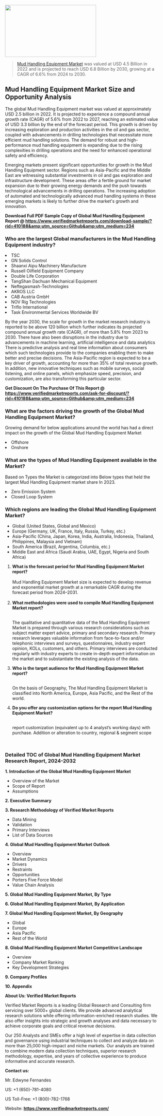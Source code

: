 <img src="https://ffe5etoiles.com/wp-content/uploads/2024/12/MST1-300x171.png" alt="" width="300" height="171" class="alignnone size-medium wp-image-20088" /><blockquote><p><p><a href="https://www.verifiedmarketreports.com/download-sample/?rid=410188&utm_source=Github&utm_medium=234" target="_blank">Mud Handling Equipment Market</a> was valued at USD 4.5 Billion in 2022 and is projected to reach USD 6.8 Billion by 2030, growing at a CAGR of 6.6% from 2024 to 2030.</p></blockquote><p><h2>Mud Handling Equipment Market Size and Opportunity Analysis</h2><p>The global Mud Handling Equipment market was valued at approximately USD 2.5 billion in 2022. It is projected to experience a compound annual growth rate (CAGR) of 5.6% from 2022 to 2027, reaching an estimated value of USD 3.3 billion by the end of the forecast period. This growth is driven by increasing exploration and production activities in the oil and gas sector, coupled with advancements in drilling technologies that necessitate more efficient mud handling solutions. The demand for robust and high-performance mud handling equipment is expanding due to the rising complexities in drilling operations and the need for enhanced operational safety and efficiency.</p><p>Emerging markets present significant opportunities for growth in the Mud Handling Equipment sector. Regions such as Asia-Pacific and the Middle East are witnessing substantial investments in oil and gas exploration and infrastructure development. These areas offer a fertile ground for market expansion due to their growing energy demands and the push towards technological advancements in drilling operations. The increasing adoption of automated and technologically advanced mud handling systems in these emerging markets is likely to further drive the market's growth and innovation.</p></p><p class=""><strong>Download Full PDF Sample Copy of Global Mud Handling Equipment Report @ <a href="https://www.verifiedmarketreports.com/download-sample/?rid=410188&amp;utm_source=Github&amp;utm_medium=234" target="_blank">https://www.verifiedmarketreports.com/download-sample/?rid=410188&amp;utm_source=Github&amp;utm_medium=234</a></strong></p><h3 id="" class="">Who are the largest Global manufacturers in the Mud Handling Equipment industry?</h3><p><li>TSC</li><li> GN Solids Control</li><li> Shaanxi Aipu Machinery Manufacture</li><li> Russell Oilfield Equipment Company</li><li> Double Life Corporation</li><li> TangShan Dachuan Mechanical Equipment</li><li> Neftegasmash-Technologies</li><li> AKROS LLC</li><li> CAB Austria GmbH</li><li> NOV Rig Technologies</li><li> Triflo International</li><li> Task Environmental Services Worldwide BV</li></p><div class=""><div class="" dir="" data-message-author-role="" data-message-id="" data-message-model-slug=""><div class=""><div class=""><div class=""><div class="" dir="" data-message-author-role="" data-message-id="" data-message-model-slug=""><div class=""><div class=""><p>By the year 2030, the scale for growth in the market research industry is reported to be above 120 billion which further indicates its projected compound annual growth rate (CAGR), of more than 5.8% from 2023 to 2030. There have also been disruptions in the industry due to advancements in machine learning, artificial intelligence and data analytics There is predictive analysis and real time information about consumers which such technologies provide to the companies enabling them to make better and precise decisions. The Asia-Pacific region is expected to be a key driver of growth, accounting for more than 35% of total revenue growth. In addition, new innovative techniques such as mobile surveys, social listening, and online panels, which emphasize speed, precision, and customization, are also transforming this particular sector.</p><p><strong>Get Discount On The Purchase Of This Report @&nbsp; <a href="https://www.verifiedmarketreports.com/ask-for-discount/?rid=410188&amp;utm_source=Github&amp;utm_medium=234" target="_blank">https://www.verifiedmarketreports.com/ask-for-discount/?rid=410188&amp;utm_source=Github&amp;utm_medium=234</a></strong></p></div></div></div></div></div></div></div></div><h3 id="" class="">What are the factors driving the growth of the Global Mud Handling Equipment Market?</h3><p id="" class="">Growing demand for below applications around the world has had a direct impact on the growth of the Global Mud Handling Equipment Market</p><p id="" class=""><li>Offshore</li><li> Onshore</li></p><h3 id="" class="">What are the types of Mud Handling Equipment available in the Market?</h3><p id="" class="">Based on Types the Market is categorized into Below types that held the largest Mud Handling Equipment market share In 2023.</p><p id="" class=""><li>Zero Emission System</li><li> Closed Loop System</li></p><h3 id="" class="">Which regions are leading the Global Mud Handling Equipment Market?</h3><ul><li>Global (United States, Global and Mexico)</li><li>Europe (Germany, UK, France, Italy, Russia, Turkey, etc.)</li><li>Asia-Pacific (China, Japan, Korea, India, Australia, Indonesia, Thailand, Philippines, Malaysia and Vietnam)</li><li>South America (Brazil, Argentina, Columbia, etc.)</li><li>Middle East and Africa (Saudi Arabia, UAE, Egypt, Nigeria and South Africa)</li></ul><p><ol><li><strong>What is the forecast period for Mud Handling Equipment Market report?<br /></strong><br /><span data-sheets-root="1" data-sheets-value="{&quot;1&quot;:2,&quot;2&quot;:&quot;XXXX size is expected to develop revenue and exponential market growth at a remarkable CAGR during the forecast period from 2024&ndash;2030.&quot;}" data-sheets-userformat="{&quot;2&quot;:12674,&quot;4&quot;:{&quot;1&quot;:2,&quot;2&quot;:16776960},&quot;10&quot;:2,&quot;11&quot;:0,&quot;15&quot;:&quot;Arial&quot;,&quot;16&quot;:12}">Mud Handling Equipment Market size is expected to develop revenue and exponential market growth at a remarkable CAGR during the forecast period from 2024&ndash;2031.</span><br /><br /></li><li><strong>What methodologies were used to compile Mud Handling Equipment Market report?<br /><br /></strong><p>The qualitative and quantitative data of the&nbsp;Mud Handling Equipment Market is prepared through various research considerations such as subject matter expert advice, primary and secondary research. Primary research leverages valuable information from face-to-face and/or telephonic interviews and surveys, questionnaires, industry expert opinion, KOLs, customers, and others. Primary interviews are conducted regularly with industry experts to create in-depth expert information on the market and to substantiate the existing analysis of the data.&nbsp;</p></li><li><strong>Who is the target audience for Mud Handling Equipment Market report?<br /><br /></strong><p>On the basis of Geography, The&nbsp;Mud Handling Equipment Market is classified into North America, Europe, Asia Pacific, and the Rest of the world.</p></li><li><strong>Do you offer any customization options for the report Mud Handling Equipment Market?<br /><br /></strong><p>report customization (equivalent up to 4 analyst&rsquo;s working days) with purchase. Addition or alteration to country, regional &amp; segment scope</p><p>&nbsp;</p></li></ol></p><h3 id="" class="">Detailed TOC of Global Mud Handling Equipment Market Research Report, 2024-2032</h3><p id="" class=""><strong>1. Introduction of the Global Mud Handling Equipment Market</strong></p><ul><li>Overview of the Market</li><li>Scope of Report</li><li>Assumptions</li></ul><p id="" class=""><strong>2. Executive Summary</strong></p><p id="" class=""><strong>3. Research Methodology of&nbsp;Verified Market Reports</strong></p><ul><li>Data Mining</li><li>Validation</li><li>Primary Interviews</li><li>List of Data Sources</li></ul><p id="" class=""><strong>4. Global Mud Handling Equipment Market Outlook</strong></p><ul><li>Overview</li><li>Market Dynamics</li><li>Drivers</li><li>Restraints</li><li>Opportunities</li><li>Porters Five Force Model</li><li>Value Chain Analysis</li></ul><p id="" class=""><strong>5. Global Mud Handling Equipment Market, By&nbsp;Type</strong></p><p id="" class=""><strong>6. Global Mud Handling Equipment Market, By Application</strong></p><p id="" class=""><strong>7. Global Mud Handling Equipment Market, By Geography</strong></p><ul><li>Global</li><li>Europe</li><li>Asia Pacific</li><li>Rest of the World</li></ul><p id="" class=""><strong>8. Global Mud Handling Equipment Market Competitive Landscape</strong></p><ul><li>Overview</li><li>Company Market Ranking</li><li>Key Development Strategies</li></ul><p id="" class=""><strong>9. Company Profiles</strong></p><p id="" class=""><strong>10. Appendix</strong></p><p id="" class=""><strong>About Us: Verified Market Reports</strong></p><p id="" class="">Verified Market Reports is a leading Global Research and Consulting firm servicing over 5000+ global clients. We provide advanced analytical research solutions while offering information-enriched research studies. We also offer insights into strategic and growth analyses and data necessary to achieve corporate goals and critical revenue decisions.</p><p id="" class="">Our 250 Analysts and SMEs offer a high level of expertise in data collection and governance using industrial techniques to collect and analyze data on more than 25,000 high-impact and niche markets. Our analysts are trained to combine modern data collection techniques, superior research methodology, expertise, and years of collective experience to produce informative and accurate research.</p><p id="" class=""><strong>Contact us:</strong></p><p id="" class="">Mr. Edwyne Fernandes</p><p id="" class="">US: +1 (650)-781-4080</p><p id="" class="">US Toll-Free: +1 (800)-782-1768</p><p id="" class="">Website: <a target="" data-test-app-aware-link=""><strong>https://www.verifiedmarketreports.com/</strong></a></p>

